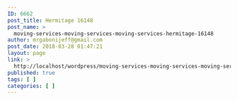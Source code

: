 ```yaml
---
ID: 6662
post_title: Hermitage 16148
post_name: >
  moving-services-moving-services-moving-services-hermitage-16148
author: mrgabonijeff@gmail.com
post_date: 2018-03-28 01:47:21
layout: page
link: >
  http://localhost/wordpress/moving-services-moving-services-moving-services-hermitage-16148/
published: true
tags: [ ]
categories: [ ]
---
```

